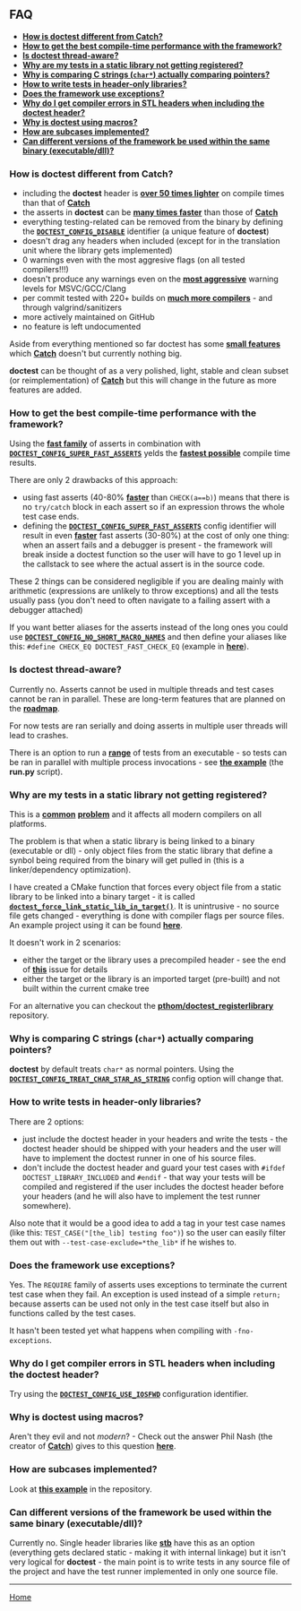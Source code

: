 ## FAQ

- [**How is doctest different from Catch?**](#how-is-doctest-different-from-catch)
- [**How to get the best compile-time performance with the framework?**](#how-to-get-the-best-compile-time-performance-with-the-framework)
- [**Is doctest thread-aware?**](#is-doctest-thread-aware)
- [**Why are my tests in a static library not getting registered?**](#why-are-my-tests-in-a-static-library-not-getting-registered)
- [**Why is comparing C strings (```char*```) actually comparing pointers?**](#why-is-comparing-c-strings-char-actually-comparing-pointers)
- [**How to write tests in header-only libraries?**](#how-to-write-tests-in-header-only-libraries)
- [**Does the framework use exceptions?**](#does-the-framework-use-exceptions)
- [**Why do I get compiler errors in STL headers when including the doctest header?**](#why-do-i-get-compiler-errors-in-stl-headers-when-including-the-doctest-header)
- [**Why is doctest using macros?**](#why-is-doctest-using-macros)
- [**How are subcases implemented?**](#how-are-subcases-implemented)
- [**Can different versions of the framework be used within the same binary (executable/dll)?**](#can-different-versions-of-the-framework-be-used-within-the-same-binary-executabledll)

### How is **doctest** different from Catch?

- including the **doctest** header is [**over 50 times lighter**](benchmarks.md#cost-of-including-the-header) on compile times than that of [**Catch**](https://github.com/philsquared/Catch)
- the asserts in **doctest** can be [**many times faster**](benchmarks.md#cost-of-an-assertion-macro) than those of [**Catch**](https://github.com/philsquared/Catch)
- everything testing-related can be removed from the binary by defining the [**```DOCTEST_CONFIG_DISABLE```**](configuration.md#doctest_config_disable) identifier (a unique feature of **doctest**)
- doesn't drag any headers when included (except for in the translation unit where the library gets implemented)
- 0 warnings even with the most aggresive flags (on all tested compilers!!!)
- doesn't produce any warnings even on the [**most aggressive**](../../scripts/common.cmake#L71) warning levels for MSVC/GCC/Clang
- per commit tested with 220+ builds on [**much more compilers**](features.md#extremely-portable) - and through valgrind/sanitizers
- more actively maintained on GitHub
- no feature is left undocumented

Aside from everything mentioned so far doctest has some [**small features**](features.md#other-features) which [**Catch**](https://github.com/philsquared/Catch) doesn't but currently nothing big.

**doctest** can be thought of as a very polished, light, stable and clean subset (or reimplementation) of [**Catch**](https://github.com/philsquared/Catch) but this will change in the future as more features are added.

### How to get the best compile-time performance with the framework?

Using the [**fast family**](assertions.md#fast-asserts) of asserts in combination with [**```DOCTEST_CONFIG_SUPER_FAST_ASSERTS```**](configuration.md#doctest_config_super_fast_asserts) yelds the [**fastest possible**](benchmarks.md#cost-of-an-assertion-macro) compile time results.

There are only 2 drawbacks of this approach:
- using fast asserts (40-80% [**faster**](benchmarks.md#cost-of-an-assertion-macro) than ```CHECK(a==b)```) means that there is no ```try/catch``` block in each assert so if an expression throws the whole test case ends.
- defining the [**```DOCTEST_CONFIG_SUPER_FAST_ASSERTS```**](configuration.md#doctest_config_super_fast_asserts) config identifier will result in even [**faster**](benchmarks.md#cost-of-an-assertion-macro) fast asserts (30-80%) at the cost of only one thing: when an assert fails and a debugger is present - the framework will break inside a doctest function so the user will have to go 1 level up in the callstack to see where the actual assert is in the source code.

These 2 things can be considered negligible if you are dealing mainly with arithmetic (expressions are unlikely to throw exceptions) and all the tests usually pass (you don't need to often navigate to a failing assert with a debugger attached)

If you want better aliases for the asserts instead of the long ones you could use [**```DOCTEST_CONFIG_NO_SHORT_MACRO_NAMES```**](configuration.md#doctest_config_no_short_macro_names) and then define your aliases like this: ```#define CHECK_EQ DOCTEST_FAST_CHECK_EQ``` (example in [**here**](../../examples/alternative_macros)).

### Is **doctest** thread-aware?

Currently no. Asserts cannot be used in multiple threads and test cases cannot be ran in parallel. These are long-term features that are planned on the [**roadmap**](roadmap.md).

For now tests are ran serially and doing asserts in multiple user threads will lead to crashes.

There is an option to run a [**range**](commandline.md) of tests from an executable - so tests can be ran in parallel with multiple process invocations - see [**the example**](../../examples/range_based_execution/) (the **run.py** script).

### Why are my tests in a static library not getting registered?

This is a [**common**](https://github.com/google/googletest/blob/master/googletest/docs/V1_7_Primer.md#important-note-for-visual-c-users) [**problem**](https://groups.google.com/forum/#!msg/catch-forum/FV0Qo62DvgY/jxEO6c9_q3kJ) and it affects all modern compilers on all platforms.

The problem is that when a static library is being linked to a binary (executable or dll) - only object files from the static library that define a synbol being required from the binary will get pulled in (this is a linker/dependency optimization).

I have created a CMake function that forces every object file from a static library to be linked into a binary target - it is called [**```doctest_force_link_static_lib_in_target()```**](../../examples/exe_with_static_libs/doctest_force_link_static_lib_in_target.cmake). It is unintrusive - no source file gets changed - everything is done with compiler flags per source files. An example project using it can be found [**here**](../../examples/exe_with_static_libs).

It doesn't work in 2 scenarios:
- either the target or the library uses a precompiled header - see the end of [**this**](https://github.com/onqtam/doctest/issues/21) issue for details
- either the target or the library is an imported target (pre-built) and not built within the current cmake tree

For an alternative you can checkout the [**pthom/doctest_registerlibrary**](https://github.com/pthom/doctest_registerlibrary) repository.

### Why is comparing C strings (```char*```) actually comparing pointers?

**doctest** by default treats ```char*``` as normal pointers. Using the [**```DOCTEST_CONFIG_TREAT_CHAR_STAR_AS_STRING```**](configuration.md#doctest_config_treat_char_star_as_string) config option will change that.

### How to write tests in header-only libraries?

There are 2 options:

- just include the doctest header in your headers and write the tests - the doctest header should be shipped with your headers and the user will have to implement the doctest runner in one of his source files.
- don't include the doctest header and guard your test cases with ```#ifdef DOCTEST_LIBRARY_INCLUDED``` and ```#endif``` - that way your tests will be compiled and registered if the user includes the doctest header before your headers (and he will also have to implement the test runner somewhere).

Also note that it would be a good idea to add a tag in your test case names (like this: ```TEST_CASE("[the_lib] testing foo")```) so the user can easily filter them out with ```--test-case-exclude=*the_lib*``` if he wishes to.

### Does the framework use exceptions?

Yes. The ```REQUIRE``` family of asserts uses exceptions to terminate the current test case when they fail. An exception is used instead of a simple ```return;``` because asserts can be used not only in the test case itself but also in functions called by the test cases.

It hasn't been tested yet what happens when compiling with ```-fno-exceptions```.

### Why do I get compiler errors in STL headers when including the doctest header?

Try using the [**```DOCTEST_CONFIG_USE_IOSFWD```**](configuration.md#doctest_config_use_iosfwd) configuration identifier.

### Why is doctest using macros?

Aren't they evil and not *modern*? - Check out the answer Phil Nash (the creator of [**Catch**](https://github.com/philsquared/Catch)) gives to this question [**here**](http://accu.org/index.php/journals/2064).

### How are subcases implemented?

Look at [**this example**](../../scripts/how_subcases_work/main.cpp) in the repository.

### Can different versions of the framework be used within the same binary (executable/dll)?

Currently no. Single header libraries like [**stb**](https://github.com/nothings/stb) have this as an option (everything gets declared static - making it with internal linkage) but it isn't very logical for **doctest** - the main point is to write tests in any source file of the project and have the test runner implemented in only one source file.

---------------

[Home](readme.md#reference)
